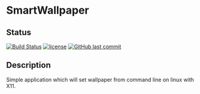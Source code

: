 # SmartWallpaper

## Status

[![Build Status](https://travis-ci.org/Novros/SWallpaper.svg?branch=master)](http://travis-ci.org/Novros/SWallpaper)
[![license](https://img.shields.io/github/license/mashape/apistatus.svg)](./LICENSE)
[![GitHub last commit](https://img.shields.io/github/last-commit/novros/swallpaper.svg)](https://github.com/novros/swallpaper/commits/master)

## Description
Simple application which will set wallpaper from command line on linux with X11.
